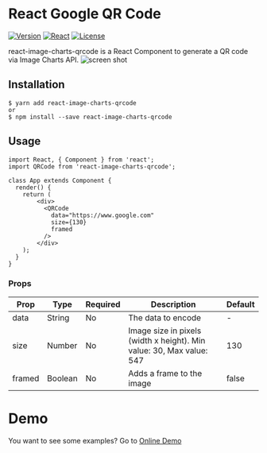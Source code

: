 # React Google QR Code
[![Version](https://img.shields.io/npm/v/react-google-qrcode.svg?style=for-the-badge&logo=appveyor)]()
[![React](https://img.shields.io/npm/dependency-version/react-google-qrcode/react.svg?style=for-the-badge&logo=appveyor)]()
[![License](https://img.shields.io/github/license/iamgutz/react-google-qrcode.svg?style=for-the-badge&logo=appveyor)]()

react-image-charts-qrcode is a React Component to generate a QR code via Image Charts API.
![screen shot](https://i.ibb.co/jhXRmBz/Screenshot-2022-08-15-at-8-29-44-PM.png)

## Installation
```
$ yarn add react-image-charts-qrcode
or
$ npm install --save react-image-charts-qrcode
```

## Usage

```
import React, { Component } from 'react';
import QRCode from 'react-image-charts-qrcode';

class App extends Component {
  render() {
    return (
        <div>
          <QRCode
            data="https://www.google.com"
            size={130}
            framed
          />
        </div>
    );
  }
}
```

### Props
|Prop| Type | Required | Description| Default
|---	|---	|--- |--- |--- |
|data| String | No | The data to encode| -
|size| Number | No | Image size in pixels (width x height). Min value: 30, Max value: 547| 130
|framed| Boolean | No |  Adds a frame to the image| false

# Demo
You want to see some examples? Go to [Online Demo](https://AminRafaey.github.io/react-image-charts-qrcode/)
